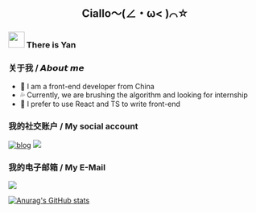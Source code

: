 <div align="center">

## Ciallo～(∠・ω< )⌒☆
</div>

 <h3 ><img src="https://cdn.jsdelivr.net/gh/dmego/images/img/Hi.gif" height="32" /> There is Yan</h3>

 ### 关于我 / 𝘼𝙗𝙤𝙪𝙩 𝙢𝙚

- 🏫 I am a front-end developer from China
- 💦 Currently, we are brushing the algorithm and looking for internship
- 🙈 I prefer to use React and TS to write front-end
  

### 我的社交账户 / My social account
<a href="https://homurafield.netlify.app/"><img src="https://img.shields.io/badge/blog-HomuraField-red" alt="blog"></a> [![](https://img.shields.io/badge/Flame_Y-blue?style=flat-square&logo=telegram)](https://t.me/Flame_Y)

### 我的电子邮箱 / My E-Mail

[![](https://img.shields.io/badge/Gmail-D14836?style=for-the-badge&logo=gmail&logoColor=white)](mailto:hoshiumyy@gmail.com)

[![Anurag's GitHub stats](https://github-readme-stats-six-ruby-77.vercel.app/api?username=Flame-Y)](https://github.com/anuraghazra/github-readme-stats)

<img align="center" src="https://github-readme-stats-six-ruby-77.vercel.app/api/top-langs/?username=Flame-Y&layout=compact&theme=buefy&hide_border=true" alt="" />
